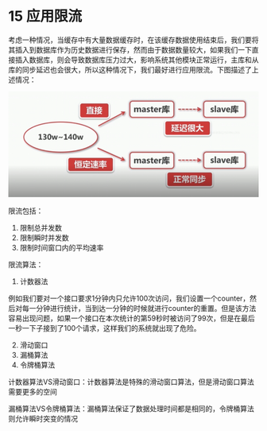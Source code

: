 # 15 应用限流

考虑一种情况，当缓存中有大量数据缓存时，在该缓存数据使用结束后，我们要将其插入到数据库作为历史数据进行保存，然而由于数据数量较大，如果我们一下直接插入数据库，则会导致数据库压力过大，影响系统其他模块正常运行，主库和从库的同步延迟也会很大，所以这种情况下，我们最好进行应用限流。下图描述了上述情况：

![](images/Application_current_limit_1.png)

限流包括：

1. 限制总并发数
2. 限制瞬时并发数
3. 限制时间窗口内的平均速率

限流算法：

1. 计数器法

例如我们要对一个接口要求1分钟内只允许100次访问，我们设置一个counter，然后对每一分钟进行统计，当到达一分钟的时候就进行counter的重置。但是该方法容易出现问题，如果一个接口在本次统计的第59秒时被访问了99次，但是在最后一秒一下子接到了100个请求，这样我们的系统就出现了危险。

2. 滑动窗口
3. 漏桶算法
4. 令牌桶算法

计数器算法VS滑动窗口：计数器算法是特殊的滑动窗口算法，但是滑动窗口算法需要更多的空间

漏桶算法VS令牌桶算法：漏桶算法保证了数据处理时间都是相同的，令牌桶算法则允许瞬时突变的情况